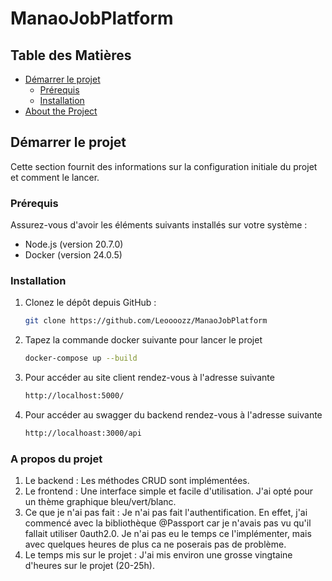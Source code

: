 # ManaoJobPlatform
## Table des Matières
- [Démarrer le projet](#Démarrer-le-projet)
  - [Prérequis](#prérequis)
  - [Installation](#installation)
- [About the Project](#about-the-project)

## Démarrer le projet

Cette section fournit des informations sur la configuration initiale du projet et comment le lancer.

### Prérequis

Assurez-vous d'avoir les éléments suivants installés sur votre système :

- Node.js (version 20.7.0)
- Docker (version 24.0.5)

### Installation

1. Clonez le dépôt depuis GitHub :

   ```bash
   git clone https://github.com/Leoooozz/ManaoJobPlatform

2. Tapez la commande docker suivante pour lancer le projet
   ```bash
   docker-compose up --build

3. Pour accéder au site client rendez-vous à l'adresse suivante
   ```bash
   http://localhost:5000/

4. Pour accéder au swagger du backend rendez-vous à l'adresse suivante
   ```bash
   http://localhoast:3000/api

### A propos du projet
1. Le backend : Les méthodes CRUD sont implémentées.
2. Le frontend : Une interface simple et facile d'utilisation. J'ai opté pour un thème graphique bleu/vert/blanc.
3. Ce que je n'ai pas fait : Je n'ai pas fait l'authentification. En effet, j'ai commencé avec la bibliothèque @Passport car je n'avais pas vu qu'il fallait utiliser 0auth2.0. Je n'ai pas eu le temps ce l'implémenter, mais avec quelques heures de plus ca ne poserais pas de problème.
4. Le temps mis sur le projet : J'ai mis environ une grosse vingtaine d'heures sur le projet (20-25h).
